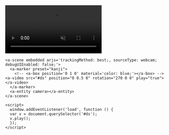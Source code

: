 <!doctype HTML>

<html>
<script src="https://aframe.io/releases/0.9.2/aframe.min.js"></script>
<script src="https://rawgit.com/donmccurdy/aframe-extras/master/dist/aframe-extras.loaders.min.js"></script>
<script src="https://cdn.rawgit.com/jeromeetienne/AR.js/1.5.0/aframe/build/aframe-ar.js"> </script>
  <body style='margin : 0px; overflow: hidden;'>
    <a-assets>
       <video id="ds" autoplay loop="true" muted="true" src="https://archive.org/download/electricsheep-flock-244-37500-9/00244%3D37509%3D33572%3D32771_512kb.mp4"></video>
    </a-assets>

    <a-scene embedded arjs='trackingMethod: best;, sourceType: webcam; debugUIEnabled: false;'>
      <a-marker preset="kanji">
        <!-- <a-box position='0 1 0' material='color: blue;'></a-box> -->
	<a-video src="#ds" position="0 0.5 0" rotation="270 0 0" play="true"></a-video>
      </a-marker>
      <a-entity camera></a-entity>
    </a-scene>

    <script>
      window.addEventListener('load', function () {
      var v = document.querySelector('#ds');
      v.play();
      });
    </script>

  </body>
</html>
